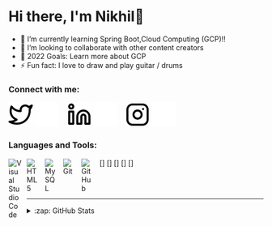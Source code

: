 # Hi there, I'm Nikhil👋 

- 🌱 I’m currently learning Spring Boot,Cloud Computing (GCP)!!
- 👯 I’m looking to collaborate with other content creators
- 🥅 2022 Goals: Learn more about GCP
- ⚡ Fun fact: I love to draw and play guitar / drums

### Connect with me:

[![website](./img/twitter-light.svg)](https://twitter.com/Nikhil_M2000#gh-light-mode-only)
[![website](./img/twitter-dark.svg)](https://twitter.com/Nikhil_M2000#gh-dark-mode-only)
&nbsp;&nbsp;
[![website](./img/linkedin-light.svg)](https://www.linkedin.com/in/nikhil-m-07ba321ba#gh-light-mode-only)
[![website](./img/linkedin-dark.svg)](https://www.linkedin.com/in/nikhil-m-07ba321ba#gh-dark-mode-only)
&nbsp;&nbsp;
[![website](./img/instagram-light.svg)](https://instagram.com/ig__nikhilm#gh-light-mode-only)
[![website](./img/instagram-dark.svg)](https://https://instagram.com/ig__nikhilm#gh-dark-mode-only)

### Languages and Tools:

[<img align="left" alt="Visual Studio Code" width="26px" src="https://cdn.jsdelivr.net/gh/devicons/devicon/icons/vscode/vscode-original.svg" style="padding-right:10px;" />]
[<img align="left" alt="HTML5" width="26px" src="https://cdn.jsdelivr.net/gh/devicons/devicon/icons/html5/html5-original.svg" style="padding-right:10px;" />]
[<img align="left" alt="MySQL" width="26px" src="https://cdn.jsdelivr.net/gh/devicons/devicon/icons/mysql/mysql-original.svg" style="padding-right:10px;" />]
[<img align="left" alt="Git" width="26px" src="https://cdn.jsdelivr.net/gh/devicons/devicon/icons/git/git-original.svg" style="padding-right:10px;" />]
[<img align="left" alt="GitHub" width="26px" src="https://user-images.githubusercontent.com/3369400/139447912-e0f43f33-6d9f-45f8-be46-2df5bbc91289.png" style="padding-right:10px;" />]

<br />
<br />

---

<details>
  <summary>:zap: GitHub Stats</summary>

  <img align="left" alt="Nikhil M's GitHub Stats" src="https://github-readme-stats.vercel.app/api?username=Nikhilm2000&show_icons=true&hide_border=false&title_color=ff652f&icon_color=FFE400&bg_color=09131B&text_color=ffffff&border_color=0c1a25" />

</details>

